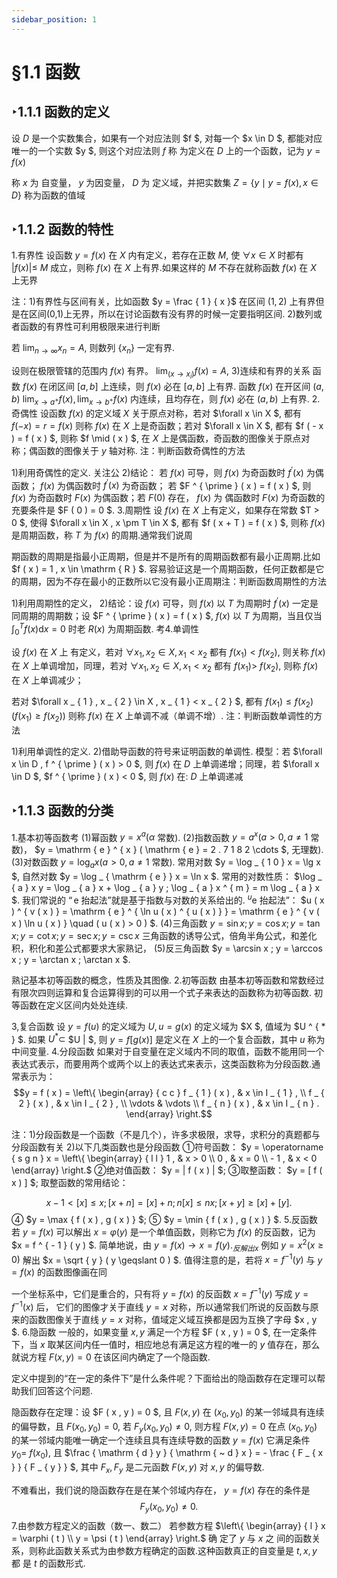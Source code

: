 ```yaml
---
sidebar_position: 1
---
```


# §1.1 函数

## ‣1.1.1 函数的定义

设 $D$ 是一个实数集合，如果有一个对应法则 $f $, 对每一个 $x \in D $, 都能对应唯一的一个实数 $y $, 则这个对应法则 $f$ 称 为定义在 $D$ 上的一个函数，记为 $y = f ( x )$ 


称 $x$ 为 自变量， $y$ 为因变量， $D$ 为 定义域，并把实数集 $Z = \{ y \mid y = f ( x ) , x \in D \}$ 称为函数的值域

## ‣1.1.2 函数的特性

1.有界性
设函数 $y = f ( x )$ 在 $X$ 内有定义，若存在正数 $M$, 使 $\forall x \in X$ 时都有 $| f ( x ) | \leqslant$ $M$ 成立，则称 $f ( x )$ 在 $X$ 上有界.如果这样的 $M$ 不存在就称函数 $f ( x )$ 在 $X$ 上无界

注：1)有界性与区间有关，比如函数 $y = \frac { 1 } { x }$ 在区间 $( 1 , 2 )$ 上有界但是在区间(0,1)上无界，所以在讨论函数有没有界的时候一定要指明区间. 2)数列或者函数的有界性可利用极限来进行判断

若 $\lim _ { n \rightarrow \infty } x _ { n } = A ,$ 则数列 $\left\{ x _ { n } \right\}$ 一定有界.

设则在极限管辖的范围内 $f ( x )$ 有界。 $\lim _ { \left( x \rightarrow x _ { i } \right) } f ( x ) = A ,$ 
3)连续和有界的关系
函数 $f ( x )$ 在闭区间 $[ a , b ]$ 上连续，则 $f ( x )$ 必在 $[ a , b ]$ 上有界. 
函数 $f ( x )$ 在开区间 $( a , b )$ $\lim _ { x \rightarrow a ^ { + } } f ( x ) , \lim _ { x \rightarrow b ^ { + } } f ( x )$ 内连续，且均存在，则 $f ( x )$ 
必在 $( a , b )$ 上有界. 
2.奇偶性
设函数 $f ( x )$ 的定义域 $X$ 关于原点对称，若对 $\forall x \in X $, 都有 $f ( - x ) = r = f ( x )$ 则称 $f ( x )$ 在 $X$ 上是奇函数；若对 $\forall x \in X $, 都有 $f ( - x ) = f ( x ) $, 则称 $f \mid ( x ) $, 在 $X$ 上是偶函数，奇函数的图像关于原点对称；偶函数的图像关于 $y$ 轴对称. 注：判断函数奇偶性的方法

1)利用奇偶性的定义. 关注公
2)结论： 
若 $f ( x )$ 可导，则 $f ( x )$ 为奇函数时 $f ^ { \prime } ( x )$ 为偶函数； $f ( x )$ 为偶函数时
 $f ^ { \prime } ( x )$ 为奇函数； 
若 $F ^ { \prime } ( x ) = f ( x ) $, 则 $f ( x )$ 为奇函数时 $F ( x )$ 为偶函数；若 $F ( 0 )$ 存在， $f ( x )$ 为
偶函数时 $F ( x )$ 为奇函数的充要条件是 $F ( 0 ) = 0 $. 
3.周期性
设 $f ( x )$ 在 $X$ 上有定义，如果存在常数 $T > 0 $, 使得 $\forall x \in X , x \pm T \in X $, 都有 $f ( x + T ) = f ( x ) $, 则称 $f ( x )$ 是周期函数，称 $T$ 为 $f ( x )$ 的周期.通常我们说周


期函数的周期是指最小正周期，但是并不是所有的周期函数都有最小正周期.比如 $f ( x ) = 1 , x \in \mathrm { R } $. 容易验证这是一个周期函数，任何正数都是它的周期，因为不存在最小的正数所以它没有最小正周期注：判断函数周期性的方法

1)利用周期性的定义， 
2)结论：设 $f ( x )$ 可导，则 $f ( x )$ 以 $T$ 为周期时 $f ^ { \prime } ( x )$ 一定是同周期的周期数；设 $F ^ { \prime } ( x ) = f ( x ) $, $f ( x )$ 以 $T$ 为周期，当且仅当 $\int _ { 0 } ^ { T } f ( x ) \mathrm { d } x = 0$ 时老 $R ( x )$ 为周期函数. 考4.单调性

设 $f ( x )$ 在 $X$ 上 有定义，若对 $\forall x _ { 1 } , x _ { 2 } \in X , x _ { 1 } < x _ { 2 }$ 都有 $f \left( x _ { 1 } \right) < f \left( x _ { 2 } \right) ,$ 则关称 $f ( x )$ 在 $X$ 上单调增加，同理，若对 $\forall x _ { 1 } , x _ { 2 } \in X , x _ { 1 } < x _ { 2 }$ 都有 $f \left( x _ { 1 } \right) >$ $f \left( x _ { 2 } \right) ,$ 则称 $f ( x )$ 在 $X$ 上单调减少； 

若对 $\forall x _ { 1 } , x _ { 2 } \in X , x _ { 1 } < x _ { 2 } $, 都有 $f \left( x _ { 1 } \right) \leqslant f \left( x _ { 2 } \right) \left( f \left( x _ { 1 } \right) \geqslant f \left( x _ { 2 } \right) \right)$ 则称 $f ( x )$ 在 $X$ 上单调不减（单调不增）. 注：判断函数单调性的方法

1)利用单调性的定义. 
2)借助导函数的符号来证明函数的单调性. 
模型：若 $\forall x \in D , f ^ { \prime } ( x ) > 0 $, 则 $f ( x )$ 在 $D$ 上单调递增；同理，若 $\forall x \in D $, $f ^ { \prime } ( x ) < 0 $, 则 $f ( x )$ 在: $D$ 上单调递减

## ‣1.1.3 函数的分类

1.基本初等函数考
(1)幂函数 $y = x ^ { a } ( \alpha$ 常数). 
(2)指数函数 $y = a ^ { x } ( a > 0 , a \neq 1$ 常数)， $y = \mathrm { e } ^ { x } ( \mathrm { e } = 2 . 7 1 8 2 \cdots $, 无理数). 
(3)对数函数 $y = \log _ { a } x ( a > 0 , a \neq 1$ 常数). 
常用对数 $y = \log _ { 1 0 } x = \lg x $, 自然对数 $y = \log _ { \mathrm { e } } x = \ln x $. 
常用的对数性质： $\log _ { a } x y = \log _ { a } x + \log _ { a } y ; \log _ { a } x ^ { m } = m \log _ { a } x $. 
我们常说的 $“ \mathrm { e }$ 抬起法”就是基于指数与对数的关系给出的. 
 ${ } ^ { u } \mathrm { e }$ 抬起法”： $u ( x ) ^ { v ( x ) } = \mathrm { e } ^ { \ln u ( x ) ^ { u ( x ) } } = \mathrm { e } ^ { v ( x ) \ln u ( x ) } \quad ( u ( x ) > 0 ) $. 
(4)三角函数 $y = \sin x ; y = \cos x ; y = \tan x ; y = \cot x ; y = \sec x ; y = \csc x$ 三角函数的诱导公式，倍角半角公式，和差化积，积化和差公式都要求大家熟记， (5)反三角函数 $y = \arcsin x ; y = \arccos x ; y = \arctan x ; \arctan x $. 


熟记基本初等函数的概念，性质及其图像. 
2.初等函数
由基本初等函数和常数经过有限次四则运算和复合运算得到的可以用一个式子来表达的函数称为初等函数. 初等函数在定义区间内处处连续. 

3,复合函数
设 $y = f ( u )$ 的定义域为 $U , u = g ( x )$ 的定义域为 $X $, 值域为 $U ^ { * } $. 如果 $U ^ { * } \subset$ $U | $, 则 $y = f [ g ( x ) ]$ 是定义在 $X$ 上的一个复合函数，其中 $u$ 称为中间变量. 
4.分段函数
如果对于自变量在定义域内不同的取值，函数不能用同一个表达式表示，而要用两个或两个以上的表达式来表示，这类函数称为分段函数.通常表示为： $$y = f ( x ) = \left\{ \begin{array} { c c } f _ { 1 } ( x ) , & x \in I _ { 1 } , \\ f _ { 2 } ( x ) , & x \in I _ { 2 } , \\ \vdots & \vdots \\ f _ { n } ( x ) , & x \in I _ { n } . \end{array} \right.$$ 

注：1)分段函数是一个函数（不是几个），许多求极限，求导，求积分的真题都与分段函数有关
2)以下几类函数也是分段函数
①符号函数： $y = \operatorname { s g n } x = \left\{ \begin{array} { l l } 1 , & x > 0 \\ 0 , & x = 0 \\ - 1 , & x < 0 \end{array} \right.$ 
②绝对值函数： $y = | f ( x ) | $; 
③取整函数： $y = [ f ( x ) ] $; 
取整函数的常用结论： 

$$x - 1 < [ x ] \leqslant x ; [ x + n ] = [ x ] + n ; n [ x ] \leqslant n x ; [ x + y ] \geqslant [ x ] + [ y ] .$$ 
④ $y = \max \{ f ( x ) , g ( x ) \} $; 
⑤ $y = \min \{ f ( x ) , g ( x ) \} $. 
5.反函数
若 $y = f ( x )$ 可以解出 $x = \varphi ( y )$ 是一个单值函数，则称它为 $f ( x )$ 的反函数，记为 $x = f ^ { - 1 } ( y ) $. 简单地说，由 $y = f⁡⁡\left(x\right)\rightarrow x = f^{⁡}\left(y\right)._{反⁢⁢⁢解⁢⁢⁢出⁢⁢⁢x}$ 例如 $y = x ^ { 2 } ( x \geqslant 0 )$ 解出 $x = \sqrt { y } ( y \geqslant 0 ) $. 值得注意的是，若将 $x = f ^ { - 1 } ( y )$ 与 $y = f ( x )$ 的函数图像画在同


一个坐标系中，它们是重合的，只有将 $y = f ( x )$ 的反函数 $x = f ^ { - 1 } ( y )$ 写成 $y = f ^ { - 1 } ( x )$ 后， 它们的图像才关于直线 $y = x$ 对称，所以通常我们所说的反函数与原来的函数图像关于直线 $y = x$ 对称，值域定义域互换都是因为互换了字母 $x , y $. 
6.隐函数
一般的，如果变量 $x , y$ 满足一个方程 $F ( x , y ) = 0 $, 在一定条件下，当 $x$ 取某区间内任一值时，相应地总有满足这方程的唯一的 $y$ 值存在，那么就说方程 $F ( x , y ) = 0$ 在该区间内确定了一个隐函数. 

定义中提到的“在一定的条件下”是什么条件呢？下面给出的隐函数存在定理可以帮助我们回答这个问题. 

隐函数存在定理：设 $F ( x , y ) = 0 $, 且 $F ( x , y )$ 在 $\left( x _ { 0 } , y _ { 0 } \right)$ 的某一邻域具有连续的偏导数，且 $F \left( x _ { 0 } , y _ { 0 } \right) = 0 ,$ 若 $F _ { y } \left( x _ { 0 } , y _ { 0 } \right) \neq 0 ,$ 则方程 $F ( x , y ) = 0$ 在点 $\left( x _ { 0 } , y _ { 0 } \right)$ 的某一邻域内能唯一确定一个连续且具有连续导数的函数 $y = f ( x )$ 它满足条件 $y _ { 0 } =$ $f \left( x _ { 0 } \right) ,$ 且 $\frac { \mathrm { d } y } { \mathrm { ~ d } x } = - \frac { F _ { x } } { F _ { y } } $, 其中 $F _ { x } , F _ { y }$ 是二元函数 $F ( x , y )$ 对 $x , y$ 的偏导数. 

不难看出，我们说的隐函数存在是在某个邻域内存在， $y = f ( x )$ 存在的条件是$$F _ { y } \left( x _ { 0 } , y _ { 0 } \right) \neq 0 .$$ 
7.由参数方程定义的函数（数一、数二） 
若参数方程 $\left\{ \begin{array} { l } x = \varphi ( t ) \\ y = \psi ( t ) \end{array} \right.$ 确 定了 $y$ 与 $x$ 之 间的函数关系，则称此函数关系式为由参数方程确定的函数.这种函数真正的自变量是 $t , x , y$ 都 是 $t$ 的函数形式. 